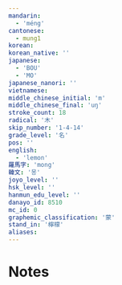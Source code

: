 ```yaml
---
mandarin:
  - 'méng'
cantonese:
  - mung1
korean:
korean_native: ''
japanese:
  - 'BOU'
  - 'MO'
japanese_nanori: ''
vietnamese:
middle_chinese_initial: 'm'
middle_chinese_final: 'uŋ'
stroke_count: 18
radical: '木'
skip_number: '1-4-14'
grade_level: '名'
pos: ''
english:
  - 'lemon'
羅馬字: 'mong'
韓文: '몽'
joyo_level: ''
hsk_level: ''
hanmun_edu_level: ''
danayo_id: 8510
mc_id: 0
graphemic_classification: '蒙'
stand_in: '檸檬'
aliases:
---
```


# Notes
